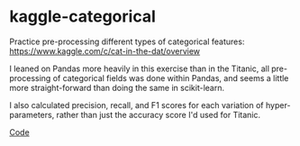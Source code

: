 # kaggle-categorical
Practice pre-processing different types of categorical features: https://www.kaggle.com/c/cat-in-the-dat/overview

I leaned on Pandas more heavily in this exercise than in the Titanic, all pre-processing of categorical fields was done within Pandas, and seems a little more straight-forward than doing the same in scikit-learn.

I also calculated precision, recall, and F1 scores for each variation of hyper-parameters, rather than just the accuracy score I'd used for Titanic.

[Code](categorical.py) 